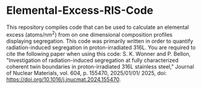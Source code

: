 # Elemental-Excess-RIS-Code
This repository compiles code that can be used to calculate an elemental excess (atoms/nm<sup>2</sup>) from on one dimensional composition profiles displaying segregation. This code was primarily written in order to quantify radiation-induced segregation in proton-irradiated 316L. You are required to cite the following paper when using this code: S. K. Wonner and P. Bellon, "Investigation of radiation-induced segregation at fully characterized coherent twin boundaries in proton-irradiated 316L stainless steel," Journal of Nuclear Materials, vol. 604, p. 155470, 2025/01/01/ 2025, doi: https://doi.org/10.1016/j.jnucmat.2024.155470.
